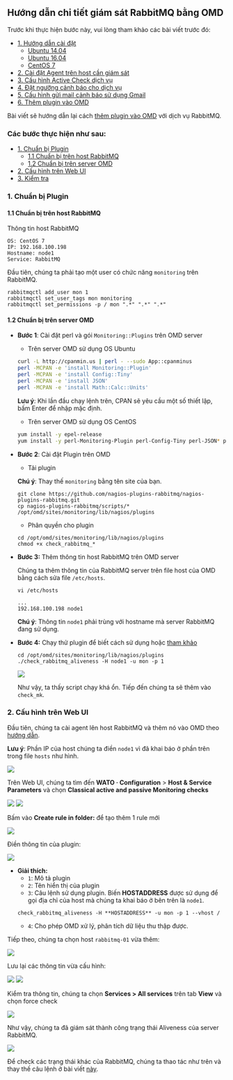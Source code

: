 ## Hướng dẫn chi tiết giám sát RabbitMQ bằng OMD

Trước khi thực hiện bước này, vui lòng tham khảo các bài viết trước đó: 

- [1. Hướng dẫn cài đặt](../README.md#1)
	- [Ubuntu 14.04](1.3.Setup-OMD-U14.04.md)
	- [Ubuntu 16.04](1.2.Setup-OMD-U16.04.md)
	- [CentOS 7](1.1.Setup-OMD-CentOS7.md)
- [2. Cài đặt Agent trên host cần giám sát](2.Install-agent.md)
- [3. Cấu hình Active Check dịch vụ](3.Active-check.md)
- [4. Đặt ngưỡng cảnh báo cho dịch vụ](4.Set-threshold.md)
- [5. Cấu hình gửi mail cảnh báo sử dụng Gmail](5.Send-Noitify.md)
- [6. Thêm plugin vào OMD](6.Add-plugins.md)

Bài viết sẽ hướng dẫn lại cách [thêm plugin vào OMD](6.Add-plugins.md) với dịch vụ RabbitMQ.

### Các bước thực hiện như sau:

- [1. Chuẩn bị Plugin](#1)
	- [1.1 Chuẩn bị trên host RabbitMQ](1.1)
	- [1.2 Chuẩn bị trên server OMD](#1.2)
- [2. Cấu hình trên Web UI](#2)
- [3. Kiểm tra](#3)

<a name="1" ></a>
### 1. Chuẩn bị Plugin

<a name="1.1" ></a>
#### 1.1 Chuẩn bị trên host RabbitMQ

Thông tin host RabbitMQ

```
OS: CentOS 7
IP: 192.168.100.198
Hostname: node1
Service: RabbitMQ
```

Đầu tiên, chúng ta phải tạo một user có chức năng `monitoring` trên RabbitMQ.

```
rabbitmqctl add_user mon 1
rabbitmqctl set_user_tags mon monitoring
rabbitmqctl set_permissions -p / mon ".*" ".*" ".*" 
```

<a name="1.2" ></a>
#### 1.2 Chuẩn bị trên server OMD

- **Bước 1**: Cài đặt perl và gói `Monitoring::Plugins` trên OMD server

	- Trên server OMD sử dụng OS Ubuntu

	```sh
	curl -L http://cpanmin.us | perl - --sudo App::cpanminus
	perl -MCPAN -e 'install Monitoring::Plugin'
	perl -MCPAN -e 'install Config::Tiny'
	perl -MCPAN -e 'install JSON'
	perl -MCPAN -e 'install Math::Calc::Units'
	```
	**Lưu ý**: Khi lần đầu chạy lệnh trên, CPAN sẽ yêu cầu một số thiết lập, bấm Enter để nhập mặc định.

	- Trên server OMD sử dụng OS CentOS

	```sh
	yum install -y epel-release
	yum install -y perl-Monitoring-Plugin perl-Config-Tiny perl-JSON* perl-Math-Calc-Units
	```
	
- **Bước 2**: Cài đặt Plugin trên OMD
	- Tải plugin
	
	**Chú ý**: Thay thế `monitoring` bằng tên site của bạn.
	
	```
	git clone https://github.com/nagios-plugins-rabbitmq/nagios-plugins-rabbitmq.git
	cp nagios-plugins-rabbitmq/scripts/* /opt/omd/sites/monitoring/lib/nagios/plugins
	```
	
	- Phân quyền cho plugin
	
	```
	cd /opt/omd/sites/monitoring/lib/nagios/plugins
	chmod +x check_rabbitmq_*
	```

- **Bước 3:** Thêm thông tin host RabbitMQ trên OMD server

	Chúng ta thêm thông tin của RabbitMQ server trên file host của OMD bằng cách sửa file `/etc/hosts`.
	
	```
	vi /etc/hosts
	```

	```
	...
	192.168.100.198 node1
	```
	
	**Chú ý**: Thông tin `node1` phải trùng với hostname mà server RabbitMQ đang sử dụng.
	
- **Bước 4:** Chạy thử plugin để biết cách sử dụng hoặc [tham khảo](https://gist.github.com/hoangdh/c86dc9d081882ac116322b45399f0442)

	```
	cd /opt/omd/sites/monitoring/lib/nagios/plugins
	./check_rabbitmq_aliveness -H node1 -u mon -p 1
	```
	
	<img src="../images/25-rb-check-plugin.png" />
	
	Như vậy, ta thấy script chạy khá ổn. Tiếp đến chúng ta sẽ thêm vào `check_mk`.

<a name="2" ></a>
### 2. Cấu hình trên Web UI

Đầu tiên, chúng ta cài agent lên host RabbitMQ và thêm nó vào OMD theo [hướng dẫn](2.Install-agent.md#2-cài-đặt-agent-trên-host-giám-sát).

**Lưu ý**: Phần IP của host chúng ta điền `node1` vì đã khai báo ở phần trên trong file `hosts` như hình.

<img src="../images/25-rb-ah1.png" />

Trên Web UI, chúng ta tìm đến **WATO · Configuration** > **Host & Service Parameters** và chọn **Classical active and passive Monitoring checks**

<img src="../images/25-rb-ah2.png" />

<img src="../images/25-rb-ah3.png" />

Bấm vào **Create rule in folder:** để tạo thêm 1 rule mới

<img src="../images/25-rb-ah4.png" />

Điền thông tin của plugin:

<img src="../images/25-rb-ah5.png" />

- **Giải thích:**
	- `1`: Mô tả plugin
	- `2`: Tên hiển thị của plugin
	- `3`: Câu lệnh sử dụng plugin. Biến **HOSTADDRESS** được sử dụng để gọi địa chỉ của host mà chúng ta khai báo ở bên trên là `node1`.
	```
	check_rabbitmq_aliveness -H **HOSTADDRESS** -u mon -p 1 --vhost / 
	```
	- `4`: Cho phép OMD xử lý, phân tích dữ liệu thu thập được.
	
Tiếp theo, chúng ta chọn host `rabbitmq-01` vừa thêm:
	
<img src="../images/25-rb-ah6-2.png" />

Lưu lại các thông tin vừa cấu hình:

<img src="../images/25-rb-ah7.png" />

<img src="../images/25-rb-ah8.png" />

Kiểm tra thông tin, chúng ta chọn **Services > All services** trên tab **View** và chọn force check

<img src="../images/25-rb-ah9.png" />

Như vậy, chúng ta đã giám sát thành công trạng thái Aliveness của server RabbitMQ.

<img src="../images/25-rb-ah10.png" />

Để check các trạng thái khác của RabbitMQ, chúng ta thao tác như trên và thay thế câu lệnh ở bài viết [này](https://gist.github.com/hoangdh/c86dc9d081882ac116322b45399f0442).